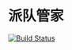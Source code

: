 派队管家
===========
[![Build Status](http://drone.sportingcool.com/api/badges/yiyun/yiyun/status.svg)](http://drone.sportingcool.com/yiyun/yiyun)